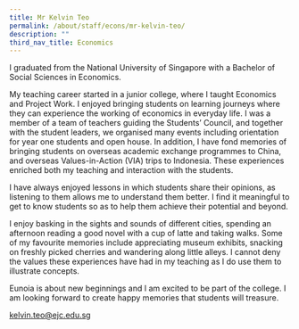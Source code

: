 ```yaml
---
title: Mr Kelvin Teo
permalink: /about/staff/econs/mr-kelvin-teo/
description: ""
third_nav_title: Economics
---
```




I graduated from the National University of Singapore with a Bachelor of Social Sciences in Economics.

My teaching career started in a junior college, where I taught Economics and Project Work. I enjoyed bringing students on learning journeys where they can experience the working of economics in everyday life. I was a member of a team of teachers guiding the Students’ Council, and together with the student leaders, we organised many events including orientation for year one students and open house. In addition, I have fond memories of bringing students on overseas academic exchange programmes to China, and overseas Values-in-Action (VIA) trips to Indonesia. These experiences enriched both my teaching and interaction with the students.

I have always enjoyed lessons in which students share their opinions, as listening to them allows me to understand them better. I find it meaningful to get to know students so as to help them achieve their potential and beyond.

I enjoy basking in the sights and sounds of different cities, spending an afternoon reading a good novel with a cup of latte and taking walks. Some of my favourite memories include appreciating museum exhibits, snacking on freshly picked cherries and wandering along little alleys. I cannot deny the values these experiences have had in my teaching as I do use them to illustrate concepts.

Eunoia is about new beginnings and I am excited to be part of the college. I am looking forward to create happy memories that students will treasure.

[kelvin.teo@ejc.edu.sg](mailto:kelvin.teo@ejc.edu.sg)
